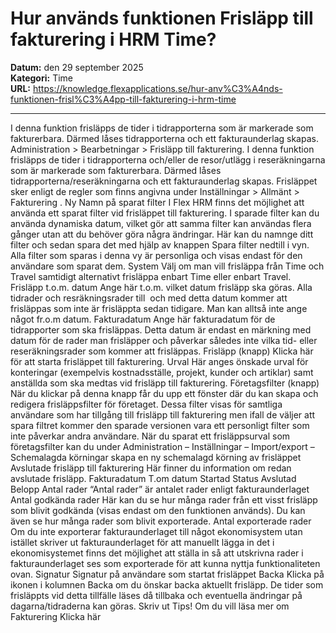 # Hur används funktionen Frisläpp till fakturering i HRM Time?

**Datum:** den 29 september 2025  
**Kategori:** Time  
**URL:** https://knowledge.flexapplications.se/hur-anv%C3%A4nds-funktionen-frisl%C3%A4pp-till-fakturering-i-hrm-time

---

I denna funktion frisläpps de tider i tidrapporterna som är markerade som fakturerbara. Därmed låses tidrapporterna och ett fakturaunderlag skapas.
Administration > Bearbetningar > Frisläpp till fakturering.
I denna funktion frisläpps de tider i tidrapporterna och/eller de resor/utlägg i reseräkningarna som är markerade som fakturerbara. Därmed låses tidrapporterna/reseräkningarna och ett fakturaunderlag skapas.
Frisläppet sker enligt de regler som finns angivna under
Inställningar > Allmänt > Fakturering
.
Ny
Namn på sparat filter
I Flex HRM finns det möjlighet att använda ett sparat filter vid frisläppet till fakturering. I sparade filter kan du använda dynamiska datum, vilket gör att samma filter kan användas flera gånger utan att du behöver göra några ändringar. Här kan du namnge ditt filter och sedan spara det med hjälp av knappen Spara filter nedtill i vyn. Alla filter som sparas i denna vy är personliga och visas endast för den användare som sparat dem.
System
Välj om man vill frisläppa från Time och Travel samtidigt alternativt frisläppa enbart Time eller enbart Travel.
Frisläpp t.o.m. datum
Ange här t.o.m. vilket datum frisläpp ska göras. Alla tidrader och resräkningsrader till  och med detta datum kommer att frisläppas som inte är frisläppta sedan tidigare. Man kan alltså inte ange något fr.o.m datum.
Fakturadatum
Ange här fakturadatum för de tidrapporter som ska frisläppas. Detta datum är endast en märkning med datum för de rader man frisläpper och påverkar således inte vilka tid- eller reseräkningsrader som kommer att frisläppas.
Frisläpp (knapp)
Klicka här för att starta frisläppet till fakturering.
Urval
Här anges önskade urval för konteringar (exempelvis kostnadsställe, projekt, kunder och artiklar) samt anställda som ska medtas vid frisläpp till fakturering.
Företagsfilter (knapp)
När du klickar på denna knapp får du upp ett fönster där du kan skapa och redigera frisläppsfilter för företaget. Dessa filter visas för samtliga användare som har tillgång till frisläpp till fakturering men ifall de väljer att spara filtret kommer den sparade versionen vara ett personligt filter som inte påverkar andra användare. När du sparat ett frisläppsurval som företagsfilter kan du under Administration – Inställningar – Import/export – Schemalagda körningar skapa en ny schemalagd körning av frisläppet
Avslutade frisläpp till fakturering
Här finner du information om redan avslutade frisläpp.
Fakturadatum
T.om datum
Startad
Status
Avslutad
Belopp
Antal rader
“Antal rader” är antalet rader enligt fakturaunderlaget
Antal godkända rader
Här kan du se hur många rader från ett visst frisläpp som blivit godkända (visas endast om den funktionen används). Du kan även se hur många rader som blivit exporterade.
Antal exporterade rader
Om du inte exporterar fakturaunderlaget till något ekonomisystem utan istället skriver ut fakturaunderlaget för att manuellt lägga in det i ekonomisystemet finns det möjlighet att ställa in så att utskrivna rader i fakturaunderlaget ses som exporterade för att kunna nyttja funktionaliteten ovan.
Signatur
Signatur på användare som startat frisläppet
Backa
Klicka på ikonen i kolumnen Backa om du önskar backa aktuellt frisläpp. De tider som frisläppts vid detta tillfälle läses då tillbaka och eventuella ändringar på dagarna/tidraderna kan göras.
Skriv ut
Tips! Om du vill läsa mer om Fakturering
Klicka här
